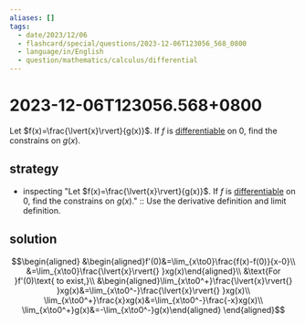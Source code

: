 ```yaml
---
aliases: []
tags:
  - date/2023/12/06
  - flashcard/special/questions/2023-12-06T123056_568_0800
  - language/in/English
  - question/mathematics/calculus/differential
---
```


# 2023-12-06T123056.568+0800

Let $f(x)=\frac{\lvert{x}\rvert}{g(x)}$. If $f$ is [differentiable](../../general/differential%20function.md) on 0, find the constrains on $g(x)$.

## strategy

- inspecting "Let $f(x)=\frac{\lvert{x}\rvert}{g(x)}$. If $f$ is [differentiable](../../general/differential%20function.md) on 0, find the constrains on $g(x)$." :: Use the derivative definition and limit definition. <!--SR:!2024-07-06,4,270-->

## solution

$$\begin{aligned}
&\begin{aligned}f'(0)&=\lim_{x\to0}\frac{f(x)-f(0)}{x-0}\\
&=\lim_{x\to0}\frac{\lvert{x}\rvert{} }xg(x)\end{aligned}\\
&\text{For }f'(0)\text{ to exist,}\\
&\begin{aligned}\lim_{x\to0^+}\frac{\lvert{x}\rvert{} }xg(x)&=\lim_{x\to0^-}\frac{\lvert{x}\rvert{} }xg(x)\\
\lim_{x\to0^+}\frac{x}xg(x)&=\lim_{x\to0^-}\frac{-x}xg(x)\\
\lim_{x\to0^+}g(x)&=-\lim_{x\to0^-}g(x)\end{aligned}
\end{aligned}$$
